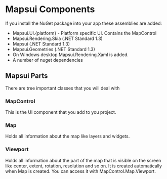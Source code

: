 # Mapsui Components

If you install the NuGet package into your app these assemblies are added:

- Mapsui.UI.{platform} - Platform specific UI. Contains the MapControl
- Mapsui.Rendering.Skia (.NET Standard 1.3)
- Mapsui (.NET Standard 1.3)
- Mapsui.Geometries (.NET Standard 1.3)
- On Windows desktop Mapsui.Rendering.Xaml is added.
- A number of nuget dependencies

## Mapsui Parts

There are tree important classes that you will deal with

### MapControl

This is the UI component that you add to you project. 

### Map 

Holds all information about the map like layers and widgets.

### Viewport

Holds all information about the part of the map that is visible on the screen like center, extent, rotation, resolution and so on. It is created automatically when Map is created. You can access it with MapControl.Map.Viewport.
